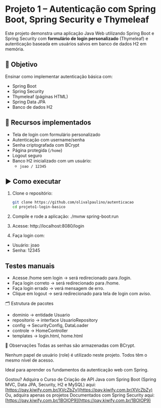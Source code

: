 # Projeto 1 – Autenticação com Spring Boot, Spring Security e Thymeleaf

Este projeto demonstra uma aplicação Java Web utilizando Spring Boot e Spring Security com **formulário de login personalizado** (Thymeleaf) e autenticação baseada em usuários salvos em banco de dados H2 em memória.

## 🎯 Objetivo

Ensinar como implementar autenticação básica com:
- Spring Boot
- Spring Security
- Thymeleaf (páginas HTML)
- Spring Data JPA
- Banco de dados H2

## 🔐 Recursos implementados

- Tela de login com formulário personalizado
- Autenticação com username/senha
- Senha criptografada com BCrypt
- Página protegida (`/home`)
- Logout seguro
- Banco H2 inicializado com um usuário:  
  - `joao / 12345`

## ▶️ Como executar

1. Clone o repositório:
   ```bash
   git clone https://github.com/olivalpaulino/autenticacao
   cd projeto1-login-basico
2. Compile e rode a aplicação:
./mvnw spring-boot:run

3. Acesse: http://localhost:8080/login

4. Faça login com:
- Usuário: joao
- Senha: 12345

## Testes manuais
- Acesse /home sem login → será redirecionado para /login.
- Faça login correto → será redirecionado para /home.
- Faça login errado → verá mensagem de erro.
- Clique em logout → será redirecionado para tela de login com aviso.

🗂️ Estrutura de pacotes
- dominio → entidade Usuario
- repositorio → interface UsuarioRepository
- config → SecurityConfig, DataLoader
- controle → HomeController
- templates → login.html, home.html

📝 Observações
Todas as senhas são armazenadas com BCrypt.

Nenhum papel de usuário (role) é utilizado neste projeto. Todos têm o mesmo nível de acesso.

Ideal para aprender os fundamentos da autenticação web com Spring.

Gostou? Adquira o Curso de Criação de API Java com Spring Boot (Spring MVC, Data JPA, Security, H2 e MySQL) aqui: [https://pay.kiwify.com.br/XVcZbZy](https://pay.kiwify.com.br/XVcZbZy)
Ou, adquira apenas os projetos Documentados com Spring Security aqui: [https://pay.kiwify.com.br/1BOIOP9](https://pay.kiwify.com.br/1BOIOP9)
